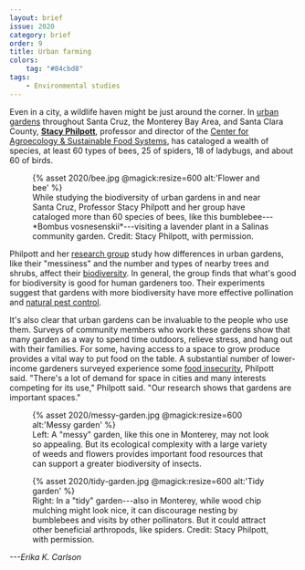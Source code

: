 ```yaml
---
layout: brief
issue: 2020
category: brief
order: 9
title: Urban farming
colors:
    tag: "#84cbd8"
tags:
    - Environmental studies
---
```

Even in a city, a wildlife haven might be just around the corner. In
[urban gardens](https://www.urbangardenecology.com/gardens.html)
throughout Santa Cruz, the Monterey Bay Area, and Santa Clara County,
[**Stacy
Philpott**](https://envs.ucsc.edu/faculty/index.php?uid=sphilpot),
professor and director of the [Center for Agroecology & Sustainable Food
Systems](https://casfs.ucsc.edu/), has cataloged a wealth of species, at
least 60 types of bees, 25 of spiders, 18 of ladybugs, and about 60 of
birds.

<figure class="">
  {% asset 2020/bee.jpg @magick:resize=600 alt:'Flower and bee' %}<figcaption>While studying the biodiversity of urban gardens in and near Santa Cruz,
Professor Stacy Philpott and her group have cataloged more than 60
species of bees, like this bumblebee---*Bombus vosnesenskii*---visiting
a lavender plant in a Salinas community garden. Credit: Stacy Philpott,
with permission.</figcaption>
</figure>

Philpott and her [research group](https://www.urbangardenecology.com/)
study how differences in urban gardens, like their "messiness" and the
number and types of nearby trees and shrubs, affect their
[biodiversity](https://www.nationalgeographic.org/encyclopedia/biodiversity/).
In general, the group finds that what's good for biodiversity is good
for human gardeners too. Their experiments suggest that gardens with
more biodiversity have more effective pollination and [natural pest
control](https://en.wikipedia.org/wiki/Biological_pest_control). 

It's also clear that urban gardens can be invaluable to the people who
use them. Surveys of community members who work these gardens show that
many garden as a way to spend time outdoors, relieve stress, and hang
out with their families. For some, having access to a space to grow
produce provides a vital way to put food on the table. A substantial
number of lower-income gardeners surveyed experience some [food
insecurity](https://www.ers.usda.gov/topics/food-nutrition-assistance/food-security-in-the-us/definitions-of-food-security.aspx),
Philpott said. "There\'s a lot of demand for space in cities and many
interests competing for its use," Philpott said. "Our research shows
that gardens are important spaces."

<figure class="">
  {% asset 2020/messy-garden.jpg @magick:resize=600 alt:'Messy garden' %}<figcaption>Left: A "messy" garden, like this one in Monterey, may not look so
appealing. But its ecological complexity with a large variety of weeds
and flowers provides important food resources that can support a greater
biodiversity of insects. </figcaption>
</figure>

<figure class="">
  {% asset 2020/tidy-garden.jpg @magick:resize=600 alt:'Tidy garden' %}<figcaption>Right: In a "tidy" garden---also in Monterey,
while wood chip mulching might look nice, it can discourage nesting by
bumblebees and visits by other pollinators. But it could attract other
beneficial arthropods, like spiders. Credit: Stacy Philpott, with
permission. </figcaption>
</figure>

*---Erika K. Carlson*
